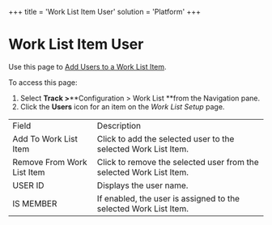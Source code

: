 +++
title = 'Work List Item User'
solution = 'Platform'
+++

# Work List Item User

<div class="use">

Use this page to [Add Users to a Work
List Item](../Use_Cases/Add_Users_to_an_Item.htm).

</div>

To access this page:

1.  Select <span style="font-weight: bold;">Track
    \></span>**Configuration \> Work List **from the Navigation pane.
2.  Click the **Users** icon for an item on the *Work List
Setup* page.

|                            |                                                                     |
| -------------------------- | ------------------------------------------------------------------- |
| Field                      | Description                                                         |
| Add To Work List Item      | Click to add the selected user to the selected Work List Item.      |
| Remove From Work List Item | Click to remove the selected user from the selected Work List Item. |
| USER ID                    | Displays the user name.                                             |
| IS MEMBER                  | If enabled, the user is assigned to the selected Work List Item.    |
